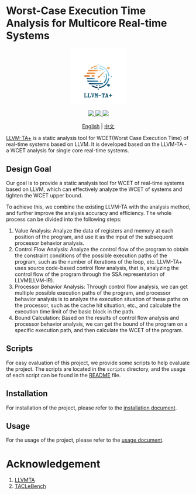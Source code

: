 # Worst-Case Execution Time Analysis for Multicore Real-time Systems

<p align="center">
    <img src="./assets/LLVM-TA+.png" alt="LLVM-TA+" width=30%></>
</p>

<p align="center">
    <a href="https://github.com/RTS-SYSU" rel="nofollow">
        <img src="https://img.shields.io/badge/RTS-SYSU-brightgreen.svg">
    </a>
    <a href="https://github.com/RTS-SYSU/llvmta" rel="nofollow">
        <img src="https://img.shields.io/badge/LLVM-TA+-blue.svg">
    </a>
    <a href="https://github.com/RTS-SYSU/llvmta" rel="nofollow">
        <img src="https://img.shields.io/badge/Multi_Core-WCET_Analysis-yellowgreen.svg">
    </a>
</p>

<p align="center">
    <a href="README.md">English</a> | <a href="README_zh.md">中文</a>
</p>

[LLVM-TA+](https://github.com/RTS-SYSU/LLVM-TA-) is a static analysis tool for WCET(Worst Case Execution Time) of real-time systems based on LLVM. It is developed based on the LLVM-TA - a WCET analysis for single core real-time systems.


## Design Goal

Our goal is to provide a static analysis tool for WCET of real-time systems based on LLVM, which can effectively analyze the WCET of systems and tighten the WCET upper bound.

To achieve this, we combine the existing LLVM-TA with the analysis method, and further improve the analysis accuracy and efficiency. The whole process can be divided into the following steps:

1. Value Analysis: Analyze the data of registers and memory at each position of the program, and use it as the input of the subsequent processor behavior analysis.
2. Control Flow Analysis: Analyze the control flow of the program to obtain the constraint conditions of the possible execution paths of the program, such as the number of iterations of the loop, etc. LLVM-TA+ uses source code-based control flow analysis, that is, analyzing the control flow of the program through the SSA representation of LLVM(LLVM-IR).
3. Processor Behavior Analysis: Through control flow analysis, we can get multiple possible execution paths of the program, and processor behavior analysis is to analyze the execution situation of these paths on the processor, such as the cache hit situation, etc., and calculate the execution time limit of the basic block in the path.
4. Bound Calculation: Based on the results of control flow analysis and processor behavior analysis, we can get the bound of the program on a specific execution path, and then calculate the WCET of the program.


## Scripts

For easy evaluation of this project, we provide some scripts to help evaluate the project. The scripts are located in the `scripts` directory, and the usage of each script can be found in the [README](scripts/README.md) file.

## Installation

For installation of the project, please refer to the [installation document](docs/INSTALL.md).

## Usage

For the usage of the project, please refer to the [usage document](docs/USAGE.md).

# Acknowledgement

1. [LLVMTA](https://gitlab.cs.uni-saarland.de/reineke/llvmta)
2. [TACLeBench](https://github.com/tacle/tacle-bench)
